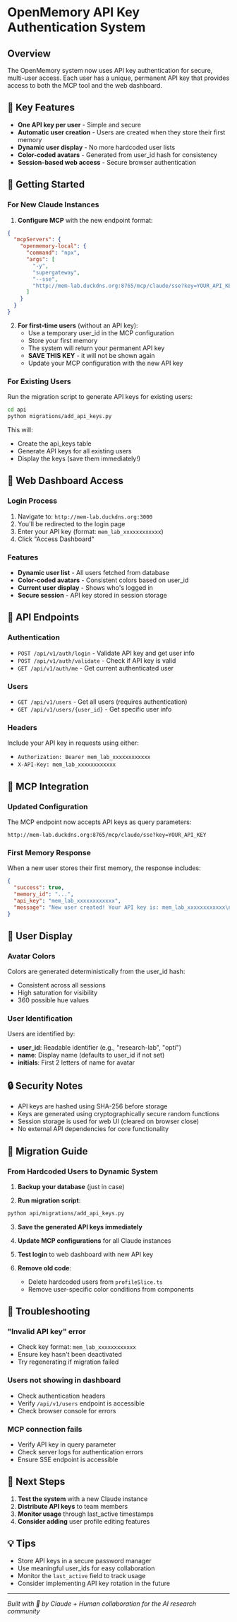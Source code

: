 # OpenMemory API Key Authentication System

## Overview

The OpenMemory system now uses API key authentication for secure, multi-user access. Each user has a unique, permanent API key that provides access to both the MCP tool and the web dashboard.

## 🔑 Key Features

- **One API key per user** - Simple and secure
- **Automatic user creation** - Users are created when they store their first memory
- **Dynamic user display** - No more hardcoded user lists
- **Color-coded avatars** - Generated from user_id hash for consistency
- **Session-based web access** - Secure browser authentication

## 🚀 Getting Started

### For New Claude Instances

1. **Configure MCP** with the new endpoint format:
```json
{
  "mcpServers": {
    "openmemory-local": {
      "command": "npx",
      "args": [
        "-y",
        "supergateway",
        "--sse",
        "http://mem-lab.duckdns.org:8765/mcp/claude/sse?key=YOUR_API_KEY"
      ]
    }
  }
}
```

2. **For first-time users** (without an API key):
   - Use a temporary user_id in the MCP configuration
   - Store your first memory
   - The system will return your permanent API key
   - **SAVE THIS KEY** - it will not be shown again
   - Update your MCP configuration with the new API key

### For Existing Users

Run the migration script to generate API keys for existing users:

```bash
cd api
python migrations/add_api_keys.py
```

This will:
- Create the api_keys table
- Generate API keys for all existing users
- Display the keys (save them immediately!)

## 📱 Web Dashboard Access

### Login Process

1. Navigate to: `http://mem-lab.duckdns.org:3000`
2. You'll be redirected to the login page
3. Enter your API key (format: `mem_lab_xxxxxxxxxxxx`)
4. Click "Access Dashboard"

### Features

- **Dynamic user list** - All users fetched from database
- **Color-coded avatars** - Consistent colors based on user_id
- **Current user display** - Shows who's logged in
- **Secure session** - API key stored in session storage

## 🔧 API Endpoints

### Authentication

- `POST /api/v1/auth/login` - Validate API key and get user info
- `POST /api/v1/auth/validate` - Check if API key is valid
- `GET /api/v1/auth/me` - Get current authenticated user

### Users

- `GET /api/v1/users` - Get all users (requires authentication)
- `GET /api/v1/users/{user_id}` - Get specific user info

### Headers

Include your API key in requests using either:
- `Authorization: Bearer mem_lab_xxxxxxxxxxxx`
- `X-API-Key: mem_lab_xxxxxxxxxxxx`

## 🤖 MCP Integration

### Updated Configuration

The MCP endpoint now accepts API keys as query parameters:

```
http://mem-lab.duckdns.org:8765/mcp/claude/sse?key=YOUR_API_KEY
```

### First Memory Response

When a new user stores their first memory, the response includes:

```json
{
  "success": true,
  "memory_id": "...",
  "api_key": "mem_lab_xxxxxxxxxxxx",
  "message": "New user created! Your API key is: mem_lab_xxxxxxxxxxxx\nPlease save this key - it will not be shown again."
}
```

## 🎨 User Display

### Avatar Colors

Colors are generated deterministically from the user_id hash:
- Consistent across all sessions
- High saturation for visibility
- 360 possible hue values

### User Identification

Users are identified by:
- **user_id**: Readable identifier (e.g., "research-lab", "opti")
- **name**: Display name (defaults to user_id if not set)
- **initials**: First 2 letters of name for avatar

## 🔒 Security Notes

- API keys are hashed using SHA-256 before storage
- Keys are generated using cryptographically secure random functions
- Session storage is used for web UI (cleared on browser close)
- No external API dependencies for core functionality

## 🚧 Migration Guide

### From Hardcoded Users to Dynamic System

1. **Backup your database** (just in case)

2. **Run migration script**:
```bash
python api/migrations/add_api_keys.py
```

3. **Save the generated API keys immediately**

4. **Update MCP configurations** for all Claude instances

5. **Test login** to web dashboard with new API key

6. **Remove old code**:
   - Delete hardcoded users from `profileSlice.ts`
   - Remove user-specific color conditions from components

## 📝 Troubleshooting

### "Invalid API key" error
- Check key format: `mem_lab_xxxxxxxxxxxx`
- Ensure key hasn't been deactivated
- Try regenerating if migration failed

### Users not showing in dashboard
- Check authentication headers
- Verify `/api/v1/users` endpoint is accessible
- Check browser console for errors

### MCP connection fails
- Verify API key in query parameter
- Check server logs for authentication errors
- Ensure SSE endpoint is accessible

## 🎯 Next Steps

1. **Test the system** with a new Claude instance
2. **Distribute API keys** to team members
3. **Monitor usage** through last_active timestamps
4. **Consider adding** user profile editing features

## 💡 Tips

- Store API keys in a secure password manager
- Use meaningful user_ids for easy collaboration
- Monitor the `last_active` field to track usage
- Consider implementing API key rotation in the future

---

*Built with 💙 by Claude + Human collaboration for the AI research community*